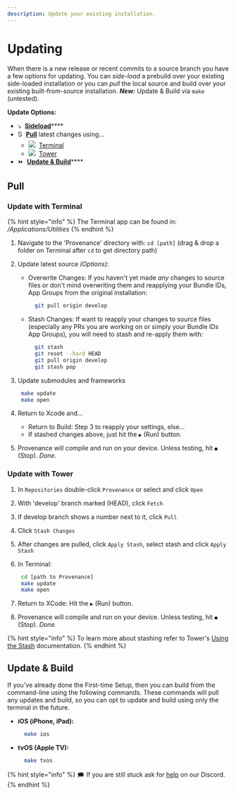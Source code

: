 ```yaml
---
description: Update your existing installation.
---
```


# Updating

When there is a new release or recent commits to a source branch you have a few options for updating. You can _side-load_ a prebuild over your existing side-loaded installation or you can _pull_ the local source and build over your existing built-from-source installation. _**New:**_ Update & Build via `make` \(untested\).

**Update Options:**

* ⤵️  [**Sideload**](sideloading.md)\*\*\*\*
* 🔃  [**Pull**](updating.md#pull) latest changes using…
  * ![](https://user-images.githubusercontent.com/3118097/37563629-48ec3f26-2a42-11e8-9fd8-784e9e830ebe.png)  [Terminal](updating.md#update-with-terminal)
  * ![](https://user-images.githubusercontent.com/3118097/37563630-4903ebbc-2a42-11e8-888a-09a94fc0058d.png)  [Tower](updating.md#update-with-tower)
* ⏩  [**Update & Build**](updating.md#update-and-build)\*\*\*\*

## Pull

### **Update with Terminal**

{% hint style="info" %}
The Terminal app can be found in: _/Applications/Utilities_
{% endhint %}

1. Navigate to the 'Provenance' directory with: `cd [path]` \(drag & drop a folder on Terminal after `cd`  to get directory path\)
2. Update latest source _\(Options\)_:
   * Overwrite Changes: If you haven't yet made _any_ changes to source files or don't mind overwriting them and reapplying your Bundle IDs, App Groups from the original installation:

     ```bash
       git pull origin develop
     ```

   * Stash Changes: If want to reapply your changes to source files \(especially any PRs you are working on or simply your Bundle IDs App Groups\), you will need to stash and re-apply them with:

     ```bash
       git stash
       git reset --hard HEAD
       git pull origin develop
       git stash pop
     ```
3. Update submodules and frameworks

   ```bash
    make update
    make open
   ```

4. Return to Xcode and…
   * Return to Build: Step 3 to reapply your settings, else…
   * If stashed changes above, just hit the `▶︎` \(Run\) button.
5. Provenance will compile and run on your device. Unless testing, hit `◼︎` \(Stop\). _Done._

### **Update with Tower**

1. In `Repositories` double-click `Provenance` or select and click `Open`
2. With 'develop' branch marked \(HEAD\), click `Fetch`
3. If develop branch shows a number next to it, click `Pull`
4. Click `Stash Changes`
5. After changes are pulled, click `Apply Stash`, select stash and click `Apply Stash`
6. In Terminal:

   ```bash
    cd [path to Provenance]
    make update
    make open
   ```

7. Return to XCode: Hit the `▶︎` \(Run\) button.
8. Provenance will compile and run on your device. Unless testing, hit `◼︎` \(Stop\). _Done._

{% hint style="info" %}
To learn more about stashing refer to Tower's [Using the Stash](https://www.git-tower.com/help/mac/working-copy/stash) documentation.
{% endhint %}

## Update & Build

If you've already done the First-time Setup, then you can build from the command-line using the following commands. These commands will pull any updates and build, so you can opt to update and build using only the terminal in the future.

* **iOS \(iPhone, iPad\):**

  ```bash
    make ios
  ```

* **tvOS \(Apple TV\):**

  ```bash
    make tvos
  ```

{% hint style="info" %}
🗯 If you are still stuck ask for [help](https://discord.gg/NhzgrXh) on our Discord.
{% endhint %}
